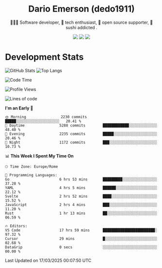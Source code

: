 <div align="center">
  
# Dario Emerson (dedo1911)
👨🏼‍💻 Software developer, 🔧 tech enthusiast, 🙌 open source supporter, 🍣 sushi addicted .

[![](https://img.shields.io/badge/-Linkedin-informational?style=for-the-badge&logo=linkedin&logoColor=white&color=2867B2)](http://linkedin.com/in/dedo1911)
[![](https://img.shields.io/badge/-Telegram-informational?style=for-the-badge&logo=telegram&logoColor=white&color=0088cc)](https://t.me/dedo1911)
[![](https://img.shields.io/badge/-Facebook-informational?style=for-the-badge&logo=facebook&logoColor=white&color=3b5998)](https://fb.com/dedo1911)

</div>

# Development Stats

![GitHub Stats](https://github-readme-stats.vercel.app/api?username=dedo1911&hide=&count_private=true&title_color=84cc16&text_color=ffffff&icon_color=84cc16&bg_color=1c1917&hide_border=true&border_radius=0&show_icons=true)
![Top Langs](https://github-readme-stats.vercel.app/api/top-langs/?username=dedo1911&theme=chartreuse-dark&layout=compact)

<!--START_SECTION:waka-->
![Code Time](http://img.shields.io/badge/Code%20Time-1%2C589%20hrs%2025%20mins-blue)

![Profile Views](http://img.shields.io/badge/Profile%20Views-3-blue)

![Lines of code](https://img.shields.io/badge/From%20Hello%20World%20I%27ve%20Written-3.3%20million%20lines%20of%20code-blue)

**I'm an Early 🐤** 

```text
🌞 Morning                2230 commits        █████░░░░░░░░░░░░░░░░░░░░   20.41 % 
🌆 Daytime                5288 commits        ████████████░░░░░░░░░░░░░   48.40 % 
🌃 Evening                2235 commits        █████░░░░░░░░░░░░░░░░░░░░   20.46 % 
🌙 Night                  1172 commits        ███░░░░░░░░░░░░░░░░░░░░░░   10.73 % 
```


📊 **This Week I Spent My Time On** 

```text
🕑︎ Time Zone: Europe/Rome

💬 Programming Languages: 
Go                       6 hrs 53 mins       █████████░░░░░░░░░░░░░░░░   37.28 % 
YAML                     4 hrs 5 mins        ██████░░░░░░░░░░░░░░░░░░░   22.12 % 
Svelte                   2 hrs 52 mins       ████░░░░░░░░░░░░░░░░░░░░░   15.52 % 
JavaScript               2 hrs 4 mins        ███░░░░░░░░░░░░░░░░░░░░░░   11.20 % 
Rust                     1 hr 13 mins        ██░░░░░░░░░░░░░░░░░░░░░░░   06.59 % 

🔥 Editors: 
VS Code                  17 hrs 59 mins      ████████████████████████░   97.32 % 
Cursor                   29 mins             █░░░░░░░░░░░░░░░░░░░░░░░░   02.68 % 
DataGrip                 0 secs              ░░░░░░░░░░░░░░░░░░░░░░░░░   00.00 % 
```


 Last Updated on 17/03/2025 00:07:50 UTC
<!--END_SECTION:waka-->

<!--
**dedo1911/dedo1911** is a ✨ _special_ ✨ repository because its `README.md` (this file) appears on your GitHub profile.

Here are some ideas to get you started:

- 🔭 I’m currently working on ...
- 🌱 I’m currently learning ...
- 👯 I’m looking to collaborate on ...
- 🤔 I’m looking for help with ...
- 💬 Ask me about ...
- 📫 How to reach me: ...
- 😄 Pronouns: ...
- ⚡ Fun fact: ...
-->
